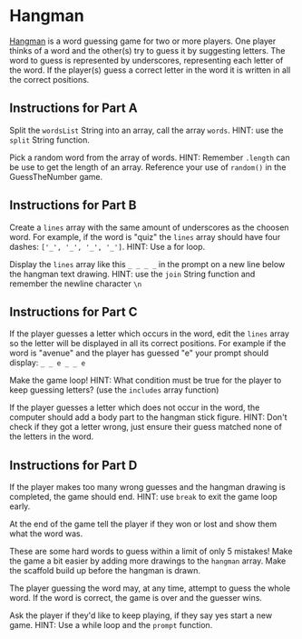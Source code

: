 # Hangman

[Hangman](<https://en.wikipedia.org/wiki/Hangman_(game)>) is a word guessing game for two or more players. One player thinks of a word and the other(s) try to guess it by suggesting letters. The word to guess is represented by underscores, representing each letter of the word. If the player(s) guess a correct letter in the word it is written in all the correct positions.

## Instructions for Part A

Split the `wordsList` String into an array, call the array `words`. HINT: use the `split` String function.

Pick a random word from the array of words. HINT: Remember `.length` can be use to get the length of an array. Reference your use of `random()` in the GuessTheNumber game.

## Instructions for Part B

Create a `lines` array with the same amount of underscores as the choosen word. For example, if the word is "quiz" the `lines` array should have four dashes: `['_', '_', '_', '_']`. HINT: Use a for loop.

Display the `lines` array like this `_ _ _ _` in the prompt on a new line below the hangman text drawing. HINT: use the `join` String function and remember the newline character `\n`

## Instructions for Part C

If the player guesses a letter which occurs in the word, edit the `lines` array so the letter will be displayed in all its correct positions. For example if the word is "avenue" and the player has guessed "e" your prompt should display: `_ _ e _ _ e`

Make the game loop! HINT: What condition must be true for the player to keep guessing letters? (use the `includes` array function)

If the player guesses a letter which does not occur in the word, the computer should add a body part to the hangman stick figure. HINT: Don't check if they got a letter wrong, just ensure their guess matched none of the letters in the word.

## Instructions for Part D

If the player makes too many wrong guesses and the hangman drawing is completed, the game should end. HINT: use `break` to exit the game loop early.

At the end of the game tell the player if they won or lost and show them what the word was.

These are some hard words to guess within a limit of only 5 mistakes! Make the game a bit easier by adding more drawings to the `hangman` array. Make the scaffold build up before the hangman is drawn.

The player guessing the word may, at any time, attempt to guess the whole word. If the word is correct, the game is over and the guesser wins.

Ask the player if they'd like to keep playing, if they say yes start a new game. HINT: Use a while loop and the `prompt` function.

